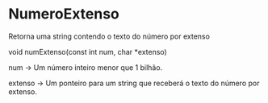 # NumeroExtenso
Retorna uma string contendo o texto do número por extenso

void numExtenso(const int num, char *extenso)

num -> Um número inteiro menor que 1 bilhão.

extenso -> Um ponteiro para um string que receberá o texto do número por extenso.
